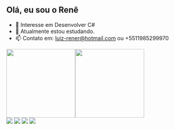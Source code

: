 ## Olá, eu sou o Renê

- 👀 Interesse em Desenvolver C#
- 🌱 Atualmente estou estudando.
- 📫 Contato em: luiz-rener@hotmail.com ou +5511985299970

<div align="left">
  <a href="https://github.com/renerilan">
  <img height="180em" src="https://github-readme-stats.vercel.app/api?username=renerilan&show_icons=true&theme=dark&include_all_commits=true&count_private=true"/><img height="180em" src="https://github-readme-stats.vercel.app/api/top-langs/?username=renerilan&layout=compact&langs_count=7&theme=dark"/>
</div>
  
<div>
  <a href="https://instagram.com/renerilan" target="_blank"><img src="https://img.shields.io/badge/-Instagram-%23E4405F?style=for-the-badge&logo=instagram&logoColor=white" target="_blank"></a>
 	<a href="https://www.twitch.tv/tribafps" target="_blank"><img src="https://img.shields.io/badge/Twitch-9146FF?style=for-the-badge&logo=twitch&logoColor=white" target="_blank"></a>
  <a href = "mailto:luiz.renerilan@gmail.com"><img src="https://img.shields.io/badge/-Gmail-%23333?style=for-the-badge&logo=gmail&logoColor=white" target="_blank"></a>
  <a href="https://www.linkedin.com/in/renerilan" target="_blank"><img src="https://img.shields.io/badge/-LinkedIn-%230077B5?style=for-the-badge&logo=linkedin&logoColor=white" target="_blank"></a> 
  
</div>
